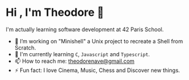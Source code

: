<h1>Hi , I'm Theodore 👋</h1>

I'm actually learning software development at 42 Paris School.

* 🔭 I’m working on "Minishell" a Unix project to recreate a Shell from Scratch.
* 🌱 I'm currently learning ```C```, ```Javascript``` and ```Typescript```. 
* 📫 How to reach me: theodorenave@gmail.com
* ⚡ Fun fact: I love Cinema, Music, Chess and Discover new things.
